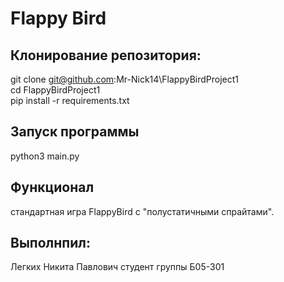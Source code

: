 # Flappy Bird 
## Клонирование репозитория:
git clone git@github.com:Mr-Nick14\FlappyBirdProject1<br>
cd FlappyBirdProject1 <br>
pip install -r requirements.txt <br>
## Запуск программы
python3 main.py <br>
## Функционал
стандартная игра FlappyBird с "полустатичными спрайтами".

## Выполнпил:
Легких Никита Павлович студент группы Б05-301
